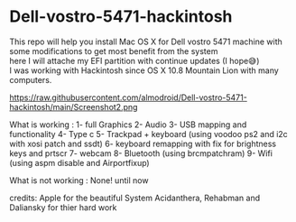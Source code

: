 # Dell-vostro-5471-hackintosh
This repo will help you install Mac OS X for Dell vostro 5471 machine with some modifications to get most benefit from the system  
here I will attache my EFI partition with continue updates (I hope😅)  
I was working with Hackintosh since OS X 10.8 Mountain Lion with many computers.

https://raw.githubusercontent.com/almodroid/Dell-vostro-5471-hackintosh/main/Screenshot2.png

What is working : 
1- full Graphics
2- Audio
3- USB mapping and functionality
4- Type c
5- Trackpad + keyboard (using voodoo ps2 and i2c with xosi patch and ssdt)
6- keyboard remapping with fix for brightness keys and prtscr
7- webcam
8- Bluetooth (using brcmpatchram)
9- Wifi (using aspm disable and Airportfixup)

What is not working :
None! until now

credits: 
Apple for the beautiful System
Acidanthera, Rehabman and Daliansky for thier hard work 
